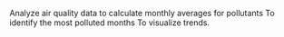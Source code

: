  Analyze air quality data to calculate monthly averages for pollutants
 To identify the most polluted months
 To visualize trends.
